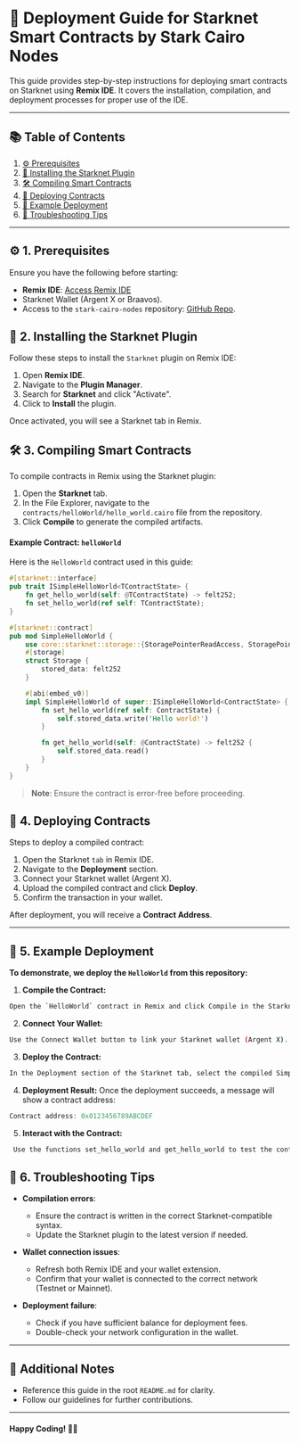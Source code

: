 # 🚀 Deployment Guide for Starknet Smart Contracts by Stark Cairo Nodes

This guide provides step-by-step instructions for deploying smart contracts on Starknet using **Remix IDE**. It covers the installation, compilation, and deployment processes for proper use of the IDE.

---

## 📚 Table of Contents
1. [⚙️ Prerequisites](#prerequisites)
2. [🔌 Installing the Starknet Plugin](#installing-the-starknet-plugin)
3. [🛠️ Compiling Smart Contracts](#compiling-smart-contracts)
4. [🚢 Deploying Contracts](#deploying-contracts)
5. [📄 Example Deployment](#example-deployment)
6. [🔗 Troubleshooting Tips](#troubleshooting-tips)

---

## ⚙️ 1. Prerequisites
Ensure you have the following before starting:
- **Remix IDE**: [Access Remix IDE](https://remix.ethereum.org/)
- Starknet Wallet (Argent X or Braavos).
- Access to the `stark-cairo-nodes` repository: [GitHub Repo](https://github.com/KaizeNodeLabs/stark-cairo-nodes).

## 🔌 2. Installing the Starknet Plugin
Follow these steps to install the `Starknet` plugin on Remix IDE:

1. Open **Remix IDE**.
2. Navigate to the **Plugin Manager**.
3. Search for **Starknet** and click "Activate".
4. Click to **Install** the plugin.

Once activated, you will see a Starknet tab in Remix.

## 🛠️ 3. Compiling Smart Contracts
To compile contracts in Remix using the Starknet plugin:

1. Open the **Starknet** tab.
2. In the File Explorer, navigate to the `contracts/helloWorld/hello_world.cairo` file from the repository.
3. Click **Compile** to generate the compiled artifacts.

#### **Example Contract: `helloWorld`**
Here is the `HelloWorld` contract used in this guide:

```rust
#[starknet::interface] 
pub trait ISimpleHelloWorld<TContractState> {
    fn get_hello_world(self: @TContractState) -> felt252;
    fn set_hello_world(ref self: TContractState);
}

#[starknet::contract]
pub mod SimpleHelloWorld {
    use core::starknet::storage::{StoragePointerReadAccess, StoragePointerWriteAccess};
    #[storage]
    struct Storage {
        stored_data: felt252
    }

    #[abi(embed_v0)]
    impl SimpleHelloWorld of super::ISimpleHelloWorld<ContractState> {
        fn set_hello_world(ref self: ContractState) {
            self.stored_data.write('Hello world!')
        }

        fn get_hello_world(self: @ContractState) -> felt252 {
            self.stored_data.read()
        }
    }
}
```

> **Note**: Ensure the contract is error-free before proceeding.

## 🚢 4. Deploying Contracts
Steps to deploy a compiled contract:

1. Open the Starknet `tab` in Remix IDE.
2. Navigate to the **Deployment** section.
3. Connect your Starknet wallet (Argent X).
4. Upload the compiled contract and click **Deploy**.
5. Confirm the transaction in your wallet.

After deployment, you will receive a **Contract Address**.

---

## 📄 5. Example Deployment
**To demonstrate, we deploy the `HelloWorld` from this repository:**

1. **Compile the Contract:** 
```bash
Open the `HelloWorld` contract in Remix and click Compile in the Starknet tab.
```

2. **Connect Your Wallet:** 
```bash
Use the Connect Wallet button to link your Starknet wallet (Argent X).
```

3. **Deploy the Contract:** 
```bash
In the Deployment section of the Starknet tab, select the compiled SimpleHelloWorld contract and click Deploy.
```

4. **Deployment Result:** Once the deployment succeeds, a message will show a contract address:
```rust
Contract address: 0x0123456789ABCDEF
```

5. **Interact with the Contract:**
```bash
 Use the functions set_hello_world and get_hello_world to test the contract.
 ```


## 🔗 6. Troubleshooting Tips
- **Compilation errors**: 
  - Ensure the contract is written in the correct Starknet-compatible syntax.
  - Update the Starknet plugin to the latest version if needed.

- **Wallet connection issues**:
  - Refresh both Remix IDE and your wallet extension.
  - Confirm that your wallet is connected to the correct network (Testnet or Mainnet).
  
- **Deployment failure**:
  - Check if you have sufficient balance for deployment fees.
  - Double-check your network configuration in the wallet.

---

## 📝 Additional Notes
- Reference this guide in the root `README.md` for clarity.
- Follow our guidelines for further contributions.

---

#### **Happy Coding!** 🎄🎅